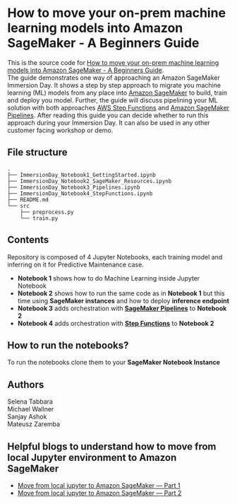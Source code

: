 # How to move your on-prem machine learning models into Amazon SageMaker - A Beginners Guide
This is the source code for [How to move your on-prem machine learning models into Amazon SageMaker - A Beginners Guide](https://apg-library.amazonaws.com/content-viewer/author/9e7e8490-c0e7-4273-b86f-22f1b0bb0b91).  
The guide demonstrates one way of approaching an Amazon SageMaker Immersion Day. It shows a step by step approach to migrate you machine learning (ML) models from any place into [Amazon SageMaker](https://aws.amazon.com/sagemaker/) to build, train and deploy you model. Further, the guide will discuss pipelining your ML solution with both approaches [AWS Step Functions](https://aws.amazon.com/step-functions/?step-functions.sort-by=item.additionalFields.postDateTime&step-functions.sort-order=desc) and [Amazon SageMaker Pipelines](https://aws.amazon.com/sagemaker/pipelines/). After reading this guide you can decide whether to run this approach during your Immersion Day. It can also be used in any other customer facing workshop or demo.


## File structure

```
.
├── ImmersionDay_Notebook1_GettingStarted.ipynb
├── ImmersionDay_Notebook2_SageMaker_Resources.ipynb
├── ImmersionDay_Notebook3_Pipelines.ipynb
├── ImmersionDay_Notebook4_StepFunctions.ipynb
├── README.md
└── src
    ├── preprocess.py
    └── train.py
```

## Contents
Repository is composed of 4 Jupyter Notebooks, each training model and inferring on it for Predictive Maintenance case.

- **Notebook 1** shows how to do Machine Learning inside Jupyter Notebook
- **Notebook 2** shows how to run the same code as in **Notebook 1** but this time using **SageMaker instances** and how to deploy **inference endpoint**
- **Notebook 3** adds orchestration with [**SageMaker Pipelines**](https://docs.aws.amazon.com/sagemaker/latest/dg/pipelines-sdk.html) to **Notebook 2**
- **Notebook 4** adds orchestration with [**Step Functions**](https://docs.aws.amazon.com/step-functions/) to **Notebook 2**

## How to run the notebooks?
To run the notebooks clone them to your **SageMaker Notebook Instance**

## Authors
Selena Tabbara  
Michael Wallner  
Sanjay Ashok  
Mateusz Zaremba

## Helpful blogs to understand how to move from local Jupyter environment to Amazon SageMaker
- [Move from local jupyter to Amazon SageMaker — Part 1](https://medium.com/@pandey.vikesh/move-from-local-jupyter-to-amazon-sagemaker-part-1-7ef14af0fe9d)
- [Move from local jupyter to Amazon SageMaker — Part 2](https://medium.com/@pandey.vikesh/move-from-local-jupyter-to-amazon-sagemaker-part-2-f827832d4b9d)
